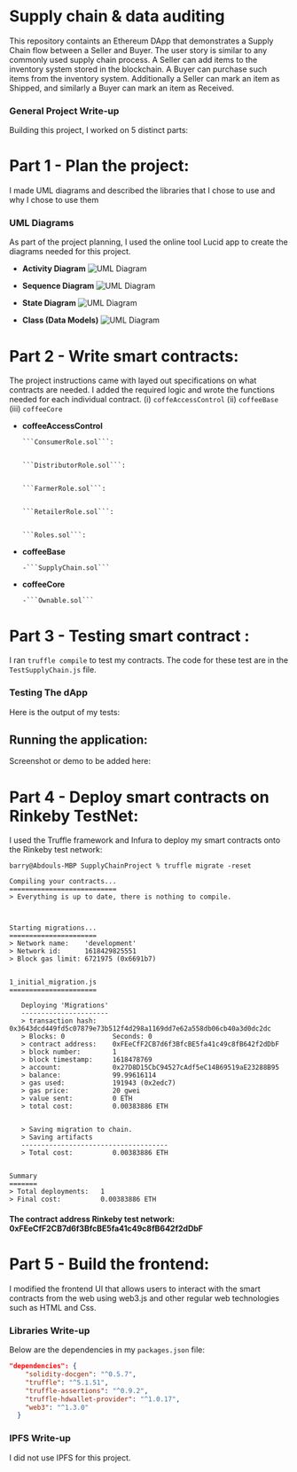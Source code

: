 # Supply chain & data auditing

This repository containts an Ethereum DApp that demonstrates a Supply Chain flow between a Seller and Buyer. The user story is similar to any commonly used supply chain process. A Seller can add items to the inventory system stored in the blockchain. A Buyer can purchase such items from the inventory system. Additionally a Seller can mark an item as Shipped, and similarly a Buyer can mark an item as Received.

### General Project Write-up
Building this project, I worked on 5 distinct parts:

# Part 1 - Plan the project:
 I made UML diagrams and described the libraries that I chose to use and why I chose to use them
### UML Diagrams

As part of the project planning, I used the online tool Lucid app to create the diagrams needed for this project.  

- **Activity Diagram** 
![UML Diagram](images/activity_diagram.png)

- **Sequence Diagram** 
![UML Diagram](images/sequence_diagram.png)

- **State Diagram** 
![UML Diagram](images/Coffeestate_diagram.png)

- **Class (Data Models)** 
![UML Diagram](images/class_diagram.png)



# Part 2 - Write smart contracts:
  The project instructions came with layed out specifications on what contracts are needed.
  I added the required logic and wrote the functions needed for each individual contract. (i) `coffeAccessControl` (ii) `coffeeBase` (iii) `coffeeCore`
  - **coffeeAccessControl**

        ```ConsumerRole.sol```:


        ```DistributorRole.sol```:


        ```FarmerRole.sol```:


        ```RetailerRole.sol```:


        ```Roles.sol```:

  - **coffeeBase**

        -```SupplyChain.sol```

  - **coffeeCore**

        -```Ownable.sol```

# Part 3 - Testing smart contract :
 I ran ```truffle compile``` to test my contracts. The code for these test are in the  ```TestSupplyChain.js``` file.
### Testing The dApp
Here is the output of my tests:
<!-- ```
Contract Owner: accounts[0]  0x27d8d15cbc94527cadf5ec14b69519ae23288b95
Farmer: accounts[1]  0x018c2dabef4904ecbd7118350a0c54dbeae3549a
Distributor: accounts[2]  0xce5144391b4ab80668965f2cc4f2cc102380ef0a
Retailer: accounts[3]  0x460c31107dd048e34971e57da2f99f659add4f02
Consumer: accounts[4]  0xd37b7b8c62be2fdde8daa9816483aebdbd356088


  Contract: SupplyChain
    ✓ Test that roles are correctly added to contract (184ms)
    ✓ Testing smart contract function harvestItem() that allows a farmer to harvest coffee (108ms)
    ✓ Testing smart contract function processItem() that allows a farmer to process coffee (58ms)
    ✓ Testing smart contract function packItem() that allows a farmer to pack coffee (58ms)
    ✓ Testing smart contract function sellItem() that allows a farmer to sell coffee (55ms)
    ✓ Testing smart contract function buyItem() that allows a distributor to buy coffee (67ms)
    ✓ Testing smart contract function shipItem() that allows a distributor to ship coffee (66ms)
    ✓ Testing smart contract function receiveItem() that allows a retailer to mark coffee received (65ms)
    ✓ Testing smart contract function purchaseItem() that allows a consumer to purchase coffee (52ms)
    ✓ Testing smart contract function fetchItemBufferOne() that allows anyone to fetch item details from blockchain
    ✓ Testing smart contract function fetchItemBufferTwo() that allows anyone to fetch item details from blockchain


  11 passing (821ms)
``` -->

## Running the application:
  Screenshot or demo to be added here:


# Part 4 - Deploy smart contracts on Rinkeby TestNet:
 I used the Truffle framework and Infura to deploy my smart contracts onto the Rinkeby test network:
```
barry@Abdouls-MBP SupplyChainProject % truffle migrate -reset

Compiling your contracts...
===========================
> Everything is up to date, there is nothing to compile.



Starting migrations...
======================
> Network name:    'development'
> Network id:      1618429825551
> Block gas limit: 6721975 (0x6691b7)


1_initial_migration.js
======================

   Deploying 'Migrations'
   ----------------------
   > transaction hash:    0x3643dcd449fd5c07879e73b512f4d298a1169dd7e62a558db06cb40a3d0dc2dc
   > Blocks: 0            Seconds: 0
   > contract address:    0xFEeCfF2CB7d6f3BfcBE5fa41c49c8fB642f2dDbF
   > block number:        1
   > block timestamp:     1618478769
   > account:             0x27D8D15CbC94527cAdf5eC14B69519aE23288B95
   > balance:             99.99616114
   > gas used:            191943 (0x2edc7)
   > gas price:           20 gwei
   > value sent:          0 ETH
   > total cost:          0.00383886 ETH


   > Saving migration to chain.
   > Saving artifacts
   -------------------------------------
   > Total cost:          0.00383886 ETH


Summary
=======
> Total deployments:   1
> Final cost:          0.00383886 ETH

```

#### The contract address Rinkeby test network: **0xFEeCfF2CB7d6f3BfcBE5fa41c49c8fB642f2dDbF** 



# Part 5 - Build the frontend:
I modified the frontend UI that allows users to interact with the smart contracts from the web using web3.js and other regular web technologies such as HTML and Css.



### Libraries Write-up
Below are the dependencies in my `packages.json` file:
```json
"dependencies": {
    "solidity-docgen": "^0.5.7",
    "truffle": "^5.1.51",
    "truffle-assertions": "^0.9.2",
    "truffle-hdwallet-provider": "^1.0.17",
    "web3": "^1.3.0"
  }
```
<!-- **Why I used each library**:
- `solidity-docgen`: I tried out using solidity docgen to generate documentation for my smart contracts.  The generated documentation is in a `gitbook` contained in the `docgen` folder.  This library might be useful for future projects as smart contract libraries can get quite complex.
- `truffle`: truffle is a development framework for Ethereum that makes it easy to compile, test, and migrate solidity contracts to Ethereum networks.  For example, I used `truffle` to deploy my smart contracts to the `Rinkeby` test network.
- `truffle-assertions`: the assertions library for truffle has convenience functions designed for solidity assertions inside of truffle tests.  I used the assertion syntax to test whether my contracts correctly emitted different events as expected.
- `truffle-hdwallet-provider`: this libarary was used to enable my truffle deployments to spend test coins from my Metamask wallet on the Rinkeby network as part of deploying my contracts to `Rinkeby`
- `web3`: -->

### IPFS Write-up
I did not use IPFS for this project.

